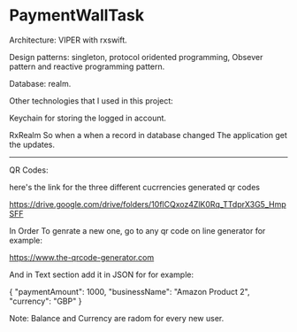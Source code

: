 # PaymentWallTask

Architecture: VIPER with rxswift.

Design patterns: singleton, protocol oridented programming, Obsever pattern and reactive programming pattern.

Database: realm.

Other technologies that I used in this project:

Keychain for storing the logged in account.

RxRealm So when a when a record in database changed The application get the updates.


----------------------------------------------------------------------------------------------------------------

QR Codes:

here's the link for the three different cucrrencies generated qr codes

https://drive.google.com/drive/folders/10flCQxoz4ZlK0Rq_TTdprX3G5_HmpSFF

In Order To genrate a new one, go to any qr code on line generator for example:

https://www.the-qrcode-generator.com

And in Text section add it in JSON for for example:

{
"paymentAmount": 1000,
"businessName": "Amazon Product 2",
"currency": "GBP"
}

Note: Balance and Currency are radom for every new user.
